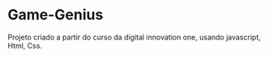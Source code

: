 # Game-Genius
Projeto criado a partir do curso da digital innovation one, usando javascript, Html, Css.
